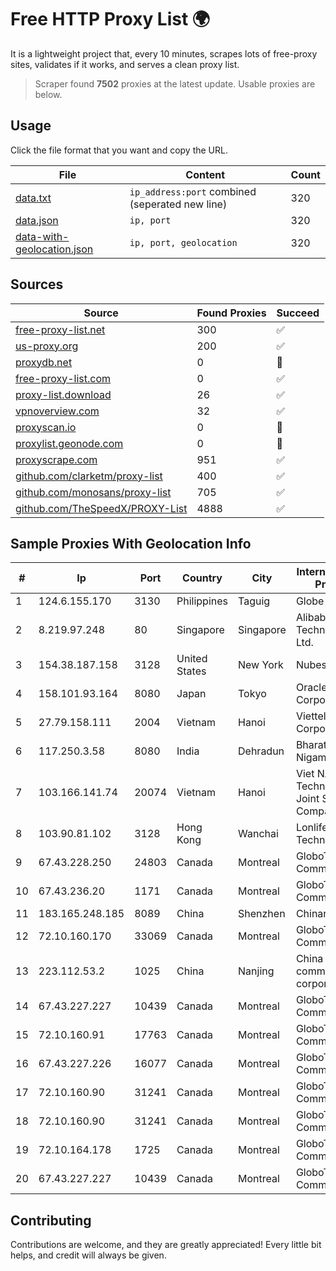
# Free HTTP Proxy List 🌍

It is a lightweight project that, every 10 minutes, scrapes lots of free-proxy sites, validates if it works, and serves a clean proxy list.


> Scraper found **7502** proxies at the latest update. Usable proxies are below.

## Usage

Click the file format that you want and copy the URL.


|File|Content|Count|
|----|-------|-----|
|[data.txt](https://raw.githubusercontent.com/themiralay/Proxy-List-World/master/data.txt)|`ip_address:port` combined (seperated new line)|320|
|[data.json](https://raw.githubusercontent.com/themiralay/Proxy-List-World/master/data.json)|`ip, port`|320|
|[data-with-geolocation.json](https://raw.githubusercontent.com/themiralay/Proxy-List-World/master/data-with-geolocation.json)|`ip, port, geolocation`|320|

## Sources

|Source|Found Proxies|Succeed|
|------|-------------|-------|
|[free-proxy-list.net](https://free-proxy-list.net)|300|✅|
|[us-proxy.org](https://www.us-proxy.org)|200|✅|
|[proxydb.net](http://proxydb.net)|0|🚫|
|[free-proxy-list.com](https://free-proxy-list.com/?page=&port=&type%5B%5D=http&type%5B%5D=https&up_time=0&search=Search)|0|✅|
|[proxy-list.download](https://www.proxy-list.download/HTTP)|26|✅|
|[vpnoverview.com](https://vpnoverview.com/privacy/anonymous-browsing/free-proxy-servers)|32|✅|
|[proxyscan.io](https://www.proxyscan.io)|0|🚫|
|[proxylist.geonode.com](https://proxylist.geonode.com/api/proxy-list?limit=300&page=1&sort_by=lastChecked&sort_type=desc&protocols=http,https)|0|🚫|
|[proxyscrape.com](https://api.proxyscrape.com/v2/?request=displayproxies&protocol=http&timeout=10000&country=all&ssl=all&anonymity=all)|951|✅|
|[github.com/clarketm/proxy-list](https://raw.githubusercontent.com/clarketm/proxy-list/master/proxy-list-raw.txt)|400|✅|
|[github.com/monosans/proxy-list](https://raw.githubusercontent.com/monosans/proxy-list/main/proxies/http.txt)|705|✅|
|[github.com/TheSpeedX/PROXY-List](https://raw.githubusercontent.com/TheSpeedX/PROXY-List/master/http.txt)|4888|✅|


## Sample Proxies With Geolocation Info

|#|Ip|Port|Country|City|Internet Service Provider|
|-|--|----|-------|----|-------------------------|
|1|124.6.155.170|3130|Philippines|Taguig|Globe Telecom|
|2|8.219.97.248|80|Singapore|Singapore|Alibaba (US) Technology Co., Ltd.|
|3|154.38.187.158|3128|United States|New York|Nubes, LLC|
|4|158.101.93.164|8080|Japan|Tokyo|Oracle Corporation|
|5|27.79.158.111|2004|Vietnam|Hanoi|Viettel Corporation|
|6|117.250.3.58|8080|India|Dehradun|Bharat Sanchar Nigam Ltd|
|7|103.166.141.74|20074|Vietnam|Hanoi|Viet NAM Cloud Technology Joint Stock Company|
|8|103.90.81.102|3128|Hong Kong|Wanchai|Lonlife Technology Co.|
|9|67.43.228.250|24803|Canada|Montreal|GloboTech Communications|
|10|67.43.236.20|1171|Canada|Montreal|GloboTech Communications|
|11|183.165.248.185|8089|China|Shenzhen|Chinanet|
|12|72.10.160.170|33069|Canada|Montreal|GloboTech Communications|
|13|223.112.53.2|1025|China|Nanjing|China Mobile communications corporation|
|14|67.43.227.227|10439|Canada|Montreal|GloboTech Communications|
|15|72.10.160.91|17763|Canada|Montreal|GloboTech Communications|
|16|67.43.227.226|16077|Canada|Montreal|GloboTech Communications|
|17|72.10.160.90|31241|Canada|Montreal|GloboTech Communications|
|18|72.10.160.90|31241|Canada|Montreal|GloboTech Communications|
|19|72.10.164.178|1725|Canada|Montreal|GloboTech Communications|
|20|67.43.227.227|10439|Canada|Montreal|GloboTech Communications|



## Contributing

Contributions are welcome, and they are greatly appreciated! Every
little bit helps, and credit will always be given.


